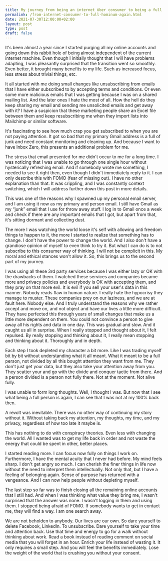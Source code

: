 ```yaml
---
title: My journey from being an internet über consumer to being a full hominum again
permalink: /from-internet-consumer-to-full-hominum-again.html
date: 2021-07-30T12:00:00+02:00
layout: post
type: post
draft: false
---
```


It's been almost a year since I started purging all my online accounts and 
going down this rabbit hole of being almost independent of the current internet
machine. Even though I initially thought that I will have problems adapting,
I was pleasantly surprised that the transition went so smoothly. Even better,
it brought many benefits to my life. Such as increased focus, less stress
about trivial things, etc.

It all started with me doing small changes like unsubscribing from emails that I
have either subscribed to by accepting terms and conditions. Or even some more
malicious emails that I was getting because I was on a shared mailing list. And
the later ones I hate the most of all. How the hell do they keep sharing my
email and sending me unsolicited emails and get away with it? I have a suspicion
that these marketing people share an Excel file between them and keep
resubscribing me when they import lists into Mailchimp or similar software.

It's fascinating to see how much crap you get subscribed to when you are not
paying attention. It got so bad that my primary Gmail address is a full of junk
and need constant monitoring and cleaning up. And because I want to have Inbox
Zero, this presents an additional problem for me.

The stress that email presented for me didn't occur to me for a long time. I was
noticing that I was unable to go through one single hour without hysterically
refreshing email. And if somebody wrote me something, I needed to see it right
then, even though I didn't immediately reply to it. I can only describe this
with FOMO (fear of missing out). I have no other explanation than that. It was
crippling, and I was constantly context switching, which I will address further
down this post in more details.

This was one of the reasons why I spawned up my personal email server, and I am
using it now as my primary and person email. I still have Gmail as my “junk”
email that I use for throw away stuff. I log in to Gmail once a week and check
if there are any important emails that I got, but apart from that, it's sitting
dormant and collecting dust.

The more I was watching the world loose it's self with allowing anti freedom
things to happen to it, the more I started to realize that something has to
change. I don't have the power to change the world. And I also don't have a
grandiose opinion of myself to even think to try it. But what I can do is to not
subscribe to this consumer way of thinking. I will not be complicit in this. My
moral and ethical stances won't allow it. So, this brings us to the second part
of my journey.

I was using all these 3rd party services because I was either lazy or OK with
the drawbacks of them. I watched these services and companies became more and
privacy policies and everybody is OK with accepting them, and they pray on that
more evil. It is evil if you sell your user's data in this manner. Nobody reads
flaw in human nature. I really hate the hypocrisy they manage to muster. These
companies prey on our laziness, and we are at fault here. Nobody else. And I
truly understand the reasons why we rather accept and move on, and not object
and have our lives a little more difficult. They have perfected this through
years of small changes that make us a little more dependent on them. You could
not convince a person to give away all his rights and data in one day. This was
gradual and slow. And it caught us all in surprise. When I really stopped and
thought about it, I felt repulsed. By really stopping and thinking about it, I
really mean stopping and thinking about it. Thoroughly and in depth.

Each step I took depleted my character a bit more. Like I was trading myself bit
by bit without understanding what it all meant. What it meant to be a full
person, not divided by all this bought attention they want from me. They don't
just get your data, but they also take your attention away from you. They
scatter your and go with the divide and conquer tactic from there. And a person
divided is a person not fully there. Not at the moment. Not alive fully.

I was unable to form long thoughts. Well, I thought I was. But now that I see
what being a full person is again, I can see that I was not at my 100% back
then.

A revolt was inevitable. There was no other way of continuing my story without
it. Without taking back my attention, my thoughts, my time, and my privacy,
regardless of how too late it maybe is.

This has nothing to do with conspiracy theories. Even less with changing the
world. All I wanted was to get my life back in order and not waste the energy
that could be spent in other, better places.

I started reading more. I can focus now fully on things I work on. Furthermore,
I have the mental acuity that I never had before. My mind feels sharp. I don't
get angry so much. I can cherish the finer things in life now without the need
to interpret them intellectually. Not only that, but I have a feeling of
belonging again. Sense of purpose has returned with a vengeance. And I can now
help people without depleting myself.

The last step so far was to finish closing all the remaining online accounts
that I still had. And when I was thinking what value they bring me, I wasn't
surprised that the answer was none. I wasn't logging in them and using them.  I
stopped being afraid of FOMO. If somebody wants to get in contact me, they will
find a way. I am one search away.

We are not beholden to anybody. Our lives are our own. So dare yourself to
delete Facebook, LinkedIn. To unsubscribe. Dare yourself to take your time and
attention back. Use that time and energy to go for a walk without thinking about
work. Read a book instead of reading comment on social media that you will
forget in an hour. Enrich your life instead of wasting it. It only requires a
small step. And you will feel the benefits immediately. Lose the weight of the
world that is crushing you without your consent.
